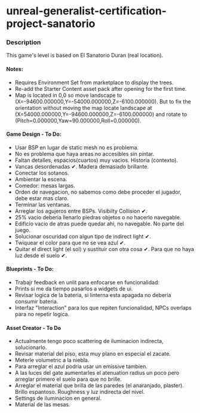 # unreal-generalist-certification-project-sanatorio

### Description

This game's level is based on El Sanatorio Duran (real location).

#### Notes:

- Requires Environment Set from marketplace to display the trees.
- Re-add the Starter Content asset pack after opening for the first time.
- Map is located in 0,0 so move landscape to (X=-94600.000000,Y=-54000.000000,Z=-6100.000000). But to fix the orientation without moving the map locate landscape at (X=54000.000000,Y=-94600.000000,Z=-6100.000000) and rotate to (Pitch=0.000000,Yaw=90.000000,Roll=0.000000).

#### Game Design - To Do:

* Usar BSP en lugar de static mesh no es problema.
* No es problema que haya areas no accesibles sin pintar.
* Faltan detalles, espacios(cuartos) muy vacios. Historia (contexto).
* Vancas desordenadas ✔. Madera demasiado brillante.
* Conectar los sotanos.
* Ambientar la escena.
* Comedor: mesas largas.
* Orden de navegacion, no sabemos como debe proceder el jugador, debe estar mas claro.
* Terminar las ventanas.
* Arreglar los agujeros entre BSPs. Visibilty Collision ✔.
* 25% vacio deberia llenarlo piedras objetos o no hacerlo navegable.
* Edificio vacio de atras puede quedar ahi, no navegable. No parte del juego.
* Solucionar oscuridad con algun tipo de indirect light ✔.
* Twiquear el color para que no se vea azul ✔.
* Quitar el direct light (el sol) y sustituir con otra cosa ✔. Para que no haya luz desde el suelo ✔.

#### Blueprints - To Do:


* Trabajr feedback en unlit para enfocarse en funcionalidad:
* Prints si me da tiempo pasarlos a widgets de ui.
* Revisar logica de la bateria, si linterna esta apagada no deberia consumir bateria. 
* Interfaz "Interaction" para los que repiten funcionalidad, NPCs overlaps para no repetir logica.

#### Asset Creator - To Do

* Actualmente tengo poco scattering de iluminacion indirecta, solucionarlo.
* Revisar material del piso, esta muy plano en especial el zacate.
* Meterle volumetric a la niebla.
* Para arreglar el azul podria usar un emissive tambien.
* A las luces del gate aumentarles el atenuation radius un poco pero arreglar primero el suelo para que no brille.
* Arreglar el material que brilla de las paredes (el anaranjado, plaster). Brillo espantoso. Roughness y luz indirecta del nivel.
* Settings de iluminacion en general.
* Material de las mesas.

